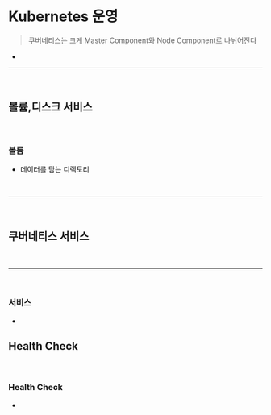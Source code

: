 # Kubernetes 운영
> 쿠버네티스는 크게 Master Component와 Node Component로 나뉘어진다
* 

<hr>
<br>

## 볼륨,디스크 서비스

#### 
<br>

### 볼륨
* 데이터를 담는 디렉토리

<br>
<hr>
<br>

## 쿠버네티스 서비스

#### 
<br>
<hr>
<br>

### 서비스
* 

## Health Check

#### 
<br>

### Health Check
* 
